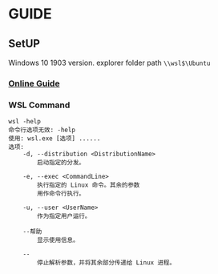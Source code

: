 
# GUIDE

## SetUP

Windows 10 1903 version. explorer folder path `\\wsl$\Ubuntu`

### [Online Guide](https://nickjanetakis.com/blog/setting-up-docker-for-windows-and-wsl-to-work-flawlessly)

### WSL Command

``` wsl -help
wsl -help
命令行选项无效: -help
使用: wsl.exe [选项] ......
选项:
    -d, --distribution <DistributionName>
        启动指定的分发。

    -e, --exec <CommandLine>
        执行指定的 Linux 命令。其余的参数
        用作命令行执行。

    -u, --user <UserName>
        作为指定用户运行。

    --帮助
        显示使用信息。

    --
        停止解析参数，并将其余部分传递给 Linux 进程。
```